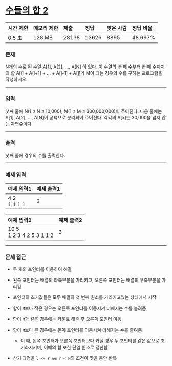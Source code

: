 # [수들의 합 2](https://www.acmicpc.net/problem/2003)

<div align = center>

| 시간 제한 | 메모리 제한 | 제출  | 정답  | 맞은 사람 | 정답 비율 |
| :-------- | :---------- | :---- | :---- | :-------- | :-------- |
| 0.5 초    | 128 MB      | 28138 | 13626 | 8895      | 48.697%   |

</div>

### 문제

N개의 수로 된 수열 A[1], A[2], …, A[N] 이 있다. 이 수열의 i번째 수부터 j번째 수까지의 합 A[i] + A[i+1] + … + A[j-1] + A[j]가 M이 되는 경우의 수를 구하는 프로그램을 작성하시오.

---

### 입력

첫째 줄에 N(1 ≤ N ≤ 10,000), M(1 ≤ M ≤ 300,000,000)이 주어진다. 다음 줄에는 A[1], A[2], …, A[N]이 공백으로 분리되어 주어진다. 각각의 A[x]는 30,000을 넘지 않는 자연수이다.

---

### 출력

첫째 줄에 경우의 수를 출력한다.

---

### 예제 입력

| 예제 입력1      | 예제 출력1 |
| :-------------- | :--------- |
| 4 2<br/>1 1 1 1 | 3          |

| 예제 입력2                   | 예제 출력2 |
| :--------------------------- | :--------- |
| 10 5<br/>1 2 3 4 2 5 3 1 1 2 | 3          |

---

### 문제 접근

  - 두 개의 포인터를 이용하여 해결

  - 왼쪽 포인터는 배열의 좌측부분을 가리키고, 오른쪽 포인터는 배열의 우측부분을 가리킴

  - 포인터의 초기값들은 모두 배열의 첫 번째 원소를 가리키고있는 상태에서 시작

  - 합이 `M`보다 작은 경우는 오른쪽 포인터를 이동시켜 더해지는 수를 늘려줌

  - 합이 `M`과 같은 경우에는 카운트 해준 후 오른쪽 포인터 이동

  - 합이 `M`보다 큰 경우에는 왼쪽 포인터를 이동시켜 더해지는 수를 줄여줌

    - 이 때, 왼쪽 포인터가 오른쪽 포인터보다 커질 경우 두 포인터를 같은 값으로 초기화시키며, 이때의 합 또한 단일 원소로 갱신함

  - 상기 과정을 `l <= r && r < N`의 조건이 맞을 동안 반복